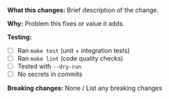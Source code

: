 **What this changes:**
Brief description of the change.

**Why:**
Problem this fixes or value it adds.

**Testing:**
- [ ] Ran `make test` (unit + integration tests)
- [ ] Ran `make lint` (code quality checks)
- [ ] Tested with `--dry-run`
- [ ] No secrets in commits

**Breaking changes:**
None / List any breaking changes
